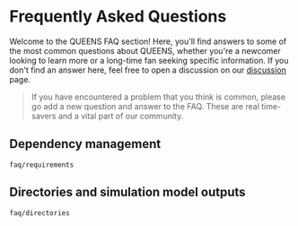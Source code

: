# Frequently Asked Questions

Welcome to the QUEENS FAQ section! Here, you'll find answers to some of the most common questions about QUEENS, whether you're a newcomer looking to learn more or a long-time fan seeking specific information. If you don't find an answer here, feel free to open a discussion on our [discussion](https://github.com/queens-py/queens/discussions) page.

> If you have encountered a problem that you think is common, please go add a new question and answer to the FAQ. These are real time-savers and a vital part of our community.

## Dependency management

```{toctree}
faq/requirements
```

## Directories and simulation model outputs

```{toctree}
faq/directories
```
